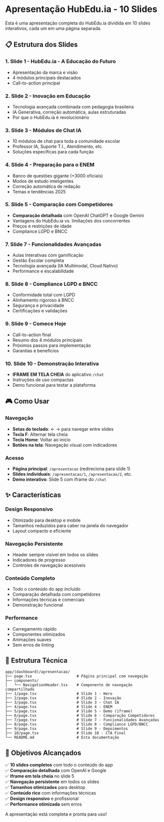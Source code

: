 # Apresentação HubEdu.ia - 10 Slides

Esta é uma apresentação completa do HubEdu.ia dividida em 10 slides interativos, cada um em uma página separada.

## 📋 Estrutura dos Slides

### 1. **Slide 1** - HubEdu.ia - A Educação do Futuro
- Apresentação da marca e visão
- 4 módulos principais destacados
- Call-to-action principal

### 2. **Slide 2** - Inovação em Educação
- Tecnologia avançada combinada com pedagogia brasileira
- IA Generativa, correção automática, aulas estruturadas
- Por que o HubEdu.ia é revolucionário

### 3. **Slide 3** - Módulos de Chat IA
- 10 módulos de chat para toda a comunidade escolar
- Professor IA, Suporte T.I., Atendimento, etc.
- Soluções específicas para cada função

### 4. **Slide 4** - Preparação para o ENEM
- Banco de questões gigante (+3000 oficiais)
- Modos de estudo inteligentes
- Correção automática de redação
- Temas e tendências 2025

### 5. **Slide 5** - Comparação com Competidores
- **Comparação detalhada** com OpenAI ChatGPT e Google Gemini
- Vantagens do HubEdu.ia vs. limitações dos concorrentes
- Preços e restrições de idade
- Compliance LGPD e BNCC

### 7. **Slide 7** - Funcionalidades Avançadas
- Aulas Interativas com gamificação
- Gestão Escolar completa
- Tecnologia avançada (IA Multimodal, Cloud Nativo)
- Performance e escalabilidade

### 8. **Slide 8** - Compliance LGPD e BNCC
- Conformidade total com LGPD
- Alinhamento rigoroso à BNCC
- Segurança e privacidade
- Certificações e validações

### 9. **Slide 9** - Comece Hoje
- Call-to-action final
- Resumo dos 4 módulos principais
- Próximos passos para implementação
- Garantias e benefícios

### 10. **Slide 10** - Demonstração Interativa
- **IFRAME EM TELA CHEIA** do aplicativo `/chat`
- Instruções de uso compactas
- Demo funcional para testar a plataforma

## 🎮 Como Usar

### Navegação
- **Setas do teclado**: ← → para navegar entre slides
- **Tecla F**: Alternar tela cheia
- **Tecla Home**: Voltar ao início
- **Botões na tela**: Navegação visual com indicadores

### Acesso
- **Página principal**: `/apresentacao` (redireciona para slide 1)
- **Slides individuais**: `/apresentacao/1`, `/apresentacao/2`, etc.
- **Demo interativo**: Slide 5 com iframe do `/chat`

## ✨ Características

### Design Responsivo
- Otimizado para desktop e mobile
- Tamanhos reduzidos para caber na janela do navegador
- Layout compacto e eficiente

### Navegação Persistente
- Header sempre visível em todos os slides
- Indicadores de progresso
- Controles de navegação acessíveis

### Conteúdo Completo
- Todo o conteúdo do app incluído
- Comparação detalhada com competidores
- Informações técnicas e comerciais
- Demonstração funcional

### Performance
- Carregamento rápido
- Componentes otimizados
- Animações suaves
- Sem erros de linting

## 🔧 Estrutura Técnica

```
app/(dashboard)/apresentacao/
├── page.tsx                    # Página principal com navegação
├── components/
│   └── NavigationHeader.tsx    # Componente de navegação compartilhado
├── 1/page.tsx                  # Slide 1 - Hero
├── 2/page.tsx                  # Slide 2 - Inovação
├── 3/page.tsx                  # Slide 3 - Chat IA
├── 4/page.tsx                  # Slide 4 - ENEM
├── 5/page.tsx                  # Slide 5 - Demo (iframe)
├── 6/page.tsx                  # Slide 6 - Comparação Competidores
├── 7/page.tsx                  # Slide 7 - Funcionalidades Avançadas
├── 8/page.tsx                  # Slide 8 - Compliance LGPD/BNCC
├── 9/page.tsx                  # Slide 9 - Depoimentos
├── 10/page.tsx                 # Slide 10 - CTA Final
└── README.md                   # Esta documentação
```

## 🎯 Objetivos Alcançados

✅ **10 slides completos** com todo o conteúdo do app  
✅ **Comparação detalhada** com OpenAI e Google  
✅ **Iframe em tela cheia** no slide 5  
✅ **Navegação persistente** em todos os slides  
✅ **Tamanhos otimizados** para desktop  
✅ **Conteúdo rico** com informações técnicas  
✅ **Design responsivo** e profissional  
✅ **Performance otimizada** sem erros  

A apresentação está completa e pronta para uso!